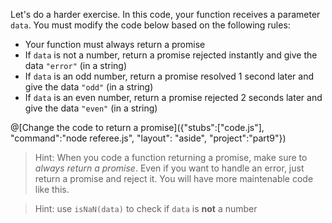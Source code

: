 Let's do a harder exercise. In this code, your function receives a parameter `data`. You must modify the code below based on the following rules:
 * Your function must always return a promise
 * If `data` is not a number, return a promise rejected instantly and give the data `"error"` (in a string)
 * If `data` is an odd number, return a promise resolved 1 second later and give the data `"odd"` (in a string)
 * If `data` is an even number, return a promise rejected 2 seconds later and give the data `"even"` (in a string)

@[Change the code to return a promise]({"stubs":["code.js"], "command":"node referee.js", "layout": "aside", "project":"part9"})

> Hint: When you code a function returning a promise, make sure to *always return a promise*. Even if you want to handle an error, just return a promise and reject it. You will have more maintenable code like this.

> Hint: use `isNaN(data)` to check if `data` is **not** a number
